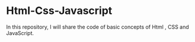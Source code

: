 # Html-Css-Javascript
In this repository, I will share the code of basic concepts of Html , CSS and JavaScript.

